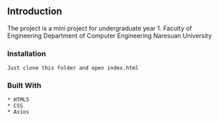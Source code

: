 ## Introduction
The project is a mini project for undergraduate year 1. Faculty of Engineering Department of Computer Engineering Naresuan University

### Installation

```
Just clone this folder and open index.html
```

### Built With
    * HTML5
    * CSS
    * Axios